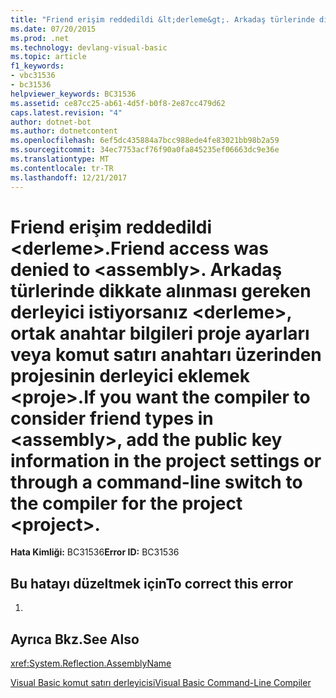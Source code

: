 ```yaml
---
title: "Friend erişim reddedildi &lt;derleme&gt;. Arkadaş türlerinde dikkate alınması gereken derleyici istiyorsanız &lt;derleme&gt;, ortak anahtar bilgileri proje ayarları veya komut satırı anahtarı üzerinden projesinin derleyici eklemek &lt;proje&gt;."
ms.date: 07/20/2015
ms.prod: .net
ms.technology: devlang-visual-basic
ms.topic: article
f1_keywords:
- vbc31536
- bc31536
helpviewer_keywords: BC31536
ms.assetid: ce87cc25-ab61-4d5f-b0f8-2e87cc479d62
caps.latest.revision: "4"
author: dotnet-bot
ms.author: dotnetcontent
ms.openlocfilehash: 6ef5dc435884a7bcc988ede4fe83021bb98b2a59
ms.sourcegitcommit: 34ec7753acf76f90a0fa845235ef06663dc9e36e
ms.translationtype: MT
ms.contentlocale: tr-TR
ms.lasthandoff: 12/21/2017
---
```

# <a name="friend-access-was-denied-to-ltassemblygt-if-you-want-the-compiler-to-consider-friend-types-in-ltassemblygt-add-the-public-key-information-in-the-project-settings-or-through-a-command-line-switch-to-the-compiler-for-the-project-ltprojectgt"></a><span data-ttu-id="2f948-103">Friend erişim reddedildi &lt;derleme&gt;.</span><span class="sxs-lookup"><span data-stu-id="2f948-103">Friend access was denied to &lt;assembly&gt;.</span></span> <span data-ttu-id="2f948-104">Arkadaş türlerinde dikkate alınması gereken derleyici istiyorsanız &lt;derleme&gt;, ortak anahtar bilgileri proje ayarları veya komut satırı anahtarı üzerinden projesinin derleyici eklemek &lt;proje&gt;.</span><span class="sxs-lookup"><span data-stu-id="2f948-104">If you want the compiler to consider friend types in &lt;assembly&gt;, add the public key information in the project settings or through a command-line switch to the compiler for the project &lt;project&gt;.</span></span>
<span data-ttu-id="2f948-105">**Hata Kimliği:** BC31536</span><span class="sxs-lookup"><span data-stu-id="2f948-105">**Error ID:** BC31536</span></span>  
  
## <a name="to-correct-this-error"></a><span data-ttu-id="2f948-106">Bu hatayı düzeltmek için</span><span class="sxs-lookup"><span data-stu-id="2f948-106">To correct this error</span></span>  
  
1.  
  
## <a name="see-also"></a><span data-ttu-id="2f948-107">Ayrıca Bkz.</span><span class="sxs-lookup"><span data-stu-id="2f948-107">See Also</span></span>  
 <xref:System.Reflection.AssemblyName>  
   
 [<span data-ttu-id="2f948-108">Visual Basic komut satırı derleyicisi</span><span class="sxs-lookup"><span data-stu-id="2f948-108">Visual Basic Command-Line Compiler</span></span>](../../visual-basic/reference/command-line-compiler/index.md)
